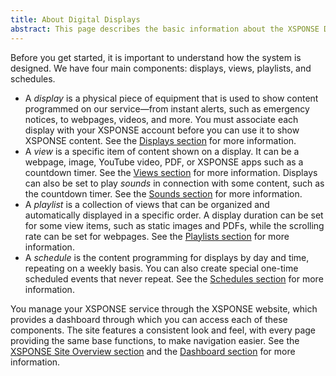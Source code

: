 ```yaml
---
title: About Digital Displays
abstract: This page describes the basic information about the XSPONSE Digital Display.
---
```

Before you get started, it is important to understand how the system is designed. We have four main components: displays, views, playlists, and schedules. 
- A _display_ is a physical piece of equipment that is used to show content programmed on our service—from instant alerts, such as emergency notices, to webpages, videos, and more. You must associate each display with your XSPONSE account before you can use it to show XSPONSE content. See the [Displays section](displays-management.md) for more information.
- A _view_ is a specific item of content shown on a display. It can be a webpage, image, YouTube video, PDF, or XSPONSE apps such as a countdown timer. See the [Views section](views-management.md) for more information. 
  Displays can also be set to play _sounds_ in connection with some content, such as the countdown timer. See the [Sounds section](sounds-management.md) for more information.
- A _playlist_ is a collection of views that can be organized and automatically displayed in a specific order. A display duration can be set for some view items, such as static images and PDFs, while the scrolling rate can be set for webpages. See the [Playlists section](playlists-management.md) for more information.
- A _schedule_ is the content programming for displays by day and time, repeating on a weekly basis. You can also create special one-time scheduled events that never repeat. See the [Schedules section](schedules-management.md) for more information.

You manage your XSPONSE service through the XSPONSE website, which provides a dashboard through which you can access each of these components. The site features a consistent look and feel, with every page providing the same base functions, to make navigation easier. See the [XSPONSE Site Overview section](general-ops/site-overview.md) and the [Dashboard section](general-ops/dashboard.md) for more information.
